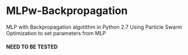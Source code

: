 # MLPw-Backpropagation

MLP with Backpropagation algotithm in Python 2.7
Using Particle Swarm Optimization to set parameters from MLP

#### NEED TO BE TESTED #####
